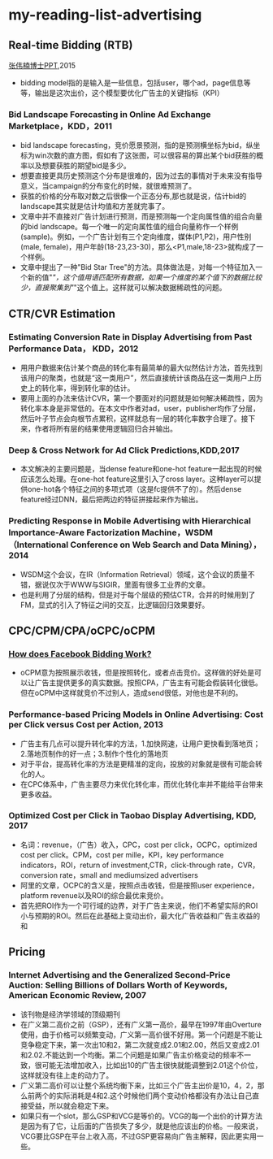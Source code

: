 # my-reading-list-advertising


## Real-time Bidding (RTB)

[张伟楠博士PPT](https://github.com/wzhe06/Ad-papers/blob/master/Bidding%20Strategy/Research%20Frontier%20of%20Real-Time%20Bidding%20based%20Display%20Advertising.pdf),2015
* bidding model指的是输入是一些信息，包括user，哪个ad，page信息等等，输出是这次出价，这个模型要优化广告主的关键指标（KPI）

### Bid Landscape Forecasting in Online Ad Exchange Marketplace，KDD，2011
* bid landscape forecasting，竞价愿景预测，指的是预测横坐标为bid，纵坐标为win次数的直方图，假如有了这张图，可以很容易的算出某个bid获胜的概率以及想要获胜的期望bid是多少。
* 想要直接更具历史预测这个分布是很难的，因为过去的事情对于未来没有指导意义，当campaign的分布变化的时候，就很难预测了。
* 获胜的价格的分布取对数之后很像一个正态分布,那也就是说，估计bid的landscape其实就是估计均值和方差就完事了。
* 文章中并不直接对广告计划进行预测，而是预测每一个定向属性值的组合向量的bid landscape。每一个唯一的定向属性值的组合向量称作一个样例(sample)。例如，一个广告计划有三个定向维度，媒体(P1,P2)，用户性别(male, female)，用户年龄(18-23,23-30)，那么<P1,male,18-23>就构成了一个样例。
* 文章中提出了一种"Bid Star Tree"的方法。具体做法是，对每一个特征加入一个新的值"*"，这个值用语匹配所有数据，如果一个维度的某个值下的数据比较少，直接聚集到"*"这个值上。这样就可以解决数据稀疏性的问题。

## CTR/CVR Estimation
### Estimating Conversion Rate in Display Advertising from Past Performance Data， KDD，2012
* 用用户数据来估计某个商品的转化率有最简单的最大似然估计方法，首先找到该用户的聚类，也就是“这一类用户”，然后直接统计该商品在这一类用户上历史上的转化率，得到转化率的估计。
* 要用上面的办法来估计CVR，第一个要面对的问题就是如何解决稀疏性，因为转化率本身是非常低的。在本文中作者对ad，user，publisher均作了分层，然后叶子节点会向根节点累积，这样就总有一层的转化率数字合理了。接下来，作者将所有层的结果使用逻辑回归合并输出。

### Deep & Cross Network for Ad Click Predictions,KDD,2017
* 本文解决的主要问题是，当dense feature和one-hot feature一起出现的时候应该怎么处理。在one-hot feature这里引入了cross layer。这种layer可以提供one-hot各个特征之间的多项式项（这是fc提供不了的）。然后dense feature经过DNN，最后把两边的特征拼接起来作为输出。

### Predicting Response in Mobile Advertising with Hierarchical Importance-Aware Factorization Machine，WSDM（International Conference on Web Search and Data Mining），2014
* WSDM这个会议，在IR（Information Retrieval）领域，这个会议的质量不错，据说仅次于WWW与SIGIR，里面有很多工业界的文章。
* 也是利用了分层的结构，但是对于每个层级的预估CTR，合并的时候用到了FM，显式的引入了特征之间的交互，比逻辑回归效果要好。

## CPC/CPM/CPA/oCPC/oCPM
### [How does Facebook Bidding Work?](https://bn.co/how-does-facebook-ocpm-bidding-work/)
* oCPM意为按照展示收钱，但是按照转化，或者点击竞价。这样做的好处是可以让广告主提供更多的真实数据。按照CPA，广告主有可能会假装转化很低。但在oCPM中这样就竞价不过别人，造成send很低，对他也是不利的。

### Performance-based Pricing Models in Online Advertising: Cost per Click versus Cost per Action, 2013
* 广告主有几点可以提升转化率的方法，1.加快网速，让用户更快看到落地页；2.落地页制作的好一点；3.制作个性化的落地页
* 对于平台，提高转化率的方法是更精准的定向，投放的对象就是很有可能会转化的人。
* 在CPC体系中，广告主要尽力来优化转化率，而优化转化率并不能给平台带来更多收益。

### Optimized Cost per Click in Taobao Display Advertising, KDD, 2017
* 名词：revenue，（广告）收入，CPC，cost per click，OCPC，optimized cost per click。CPM，cost per mille，KPI，key performance indicators，ROI，return of investment,CTR，click-through rate，CVR，conversion rate，small and mediumsized
advertisers 
* 阿里的文章，OCPC的含义是，按照点击收钱，但是按照user experience，platform revenue以及ROI的综合最优来竞价。
* 首先把ROI作为一个可行域的边界，对于广告主来说，他们不希望实际的ROI小与预期的ROI。然后在此基础上变动出价，最大化广告收益和广告主收益的和

## Pricing
### Internet Advertising and the Generalized Second-Price Auction: Selling Billions of Dollars Worth of Keywords, American Economic Review, 2007
* 该刊物是经济学领域的顶级期刊
* 在广义第二高价之前（GSP），还有广义第一高价，最早在1997年由Overture使用，由于价格可以频繁变动，广义第一高价很不好用。第一个问题是不能让竞争稳定下来，第一次出10和2，第二次就变成2.01和2.00，然后又变成2.01和2.02.不能达到一个均衡。第二个问题是如果广告主价格变动的频率不一致，很可能无法增加收入，比如出10的广告主很快就能调整到2.01这个价位，这样就没有往上走的动力了。
* 广义第二高价可以让整个系统均衡下来，比如三个广告主出价是10，4，2，那么前两个的实际消耗是4和2.这个时候他们两个变动价格都没有办法让自己直接受益，所以就会稳定下来。
* 如果只有一个slot，那么GSP和VCG是等价的。VCG的每一个出价的计算方法是因为有了它，让后面的广告损失了多少，就是他应该出的价格。一般来说，VCG要比GSP在平台上收入高，不过GSP更容易向广告主解释，因此更实用一些。





